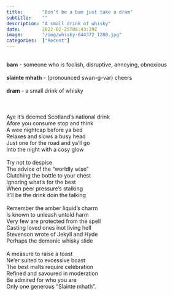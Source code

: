 ```yaml
---
title:       "Don’t be a bam just take a dram"
subtitle:    ""
description: "A small drink of whisky"
date:        2022-02-25T08:43:39Z
image:       "/img/whisky-644372_1280.jpg"
categories:  ["Recent"]
---
```

<br>**bam** - someone who is foolish, disruptive, annoying, obnoxious
<br>
<br>**slainte mhath** - (pronounced swan-g-var) cheers
<br>
<br>**dram** - a small drink of whisky
<br>
<br>
<br>
<br>Aye it’s deemed Scotland’s national drink
<br>Afore you consume stop and think
<br>A wee nightcap before ya bed
<br>Relaxes and slows a busy head
<br>Just one for the road and ya’ll go
<br>Into the night with a cosy glow
<br>
<br>Try not to despise
<br>The advice of the “worldly wise”
<br>Clutching the bottle to your chest
<br>Ignoring what’s for the best
<br>When peer pressure’s stalking
<br>It’ll be the drink doin the talking
<br>
<br>Remember the amber liquid’s charm
<br>Is known to unleash untold harm
<br>Very few are protected from the spell
<br>Casting loved ones inot living hell
<br>Stevenson wrote of Jekyll and Hyde
<br>Perhaps the demonic whisky slide
<br>
<br>A measure to raise a toast
<br>Ne’er suited to excessive boast
<br>The best malts require celebration
<br>Refined and savoured in moderation
<br>Be admired for who you are
<br>Only one generous “Slainte mhath”.